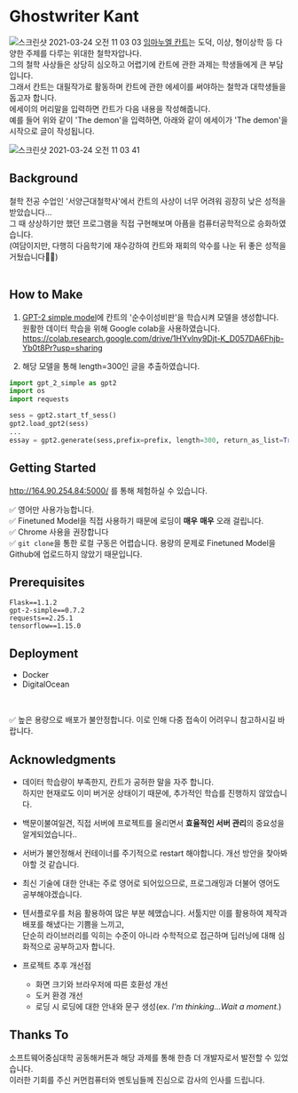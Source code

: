 # Ghostwriter Kant

![스크린샷 2021-03-24 오전 11 03 03](https://user-images.githubusercontent.com/46207836/112243495-00699c80-8c91-11eb-9da5-b46d10e61593.png)
[임마누엘 칸트](https://ko.wikipedia.org/wiki/임마누엘_칸트)는 도덕, 이상, 형이상학 등 다양한 주제를 다루는 위대한 철학자압나다.<br>
그의 철학 사상들은 상당히 심오하고 어렵기에 칸트에 관한 과제는 학생들에게 큰 부담입니다.<br>
그래서 칸트는 대필작가로 활동하며 칸트에 관한 에세이를 써야하는 철학과 대학생들을 돕고자 합니다. <br>
에세이의 머리말을 입력하면 칸트가 다음 내용을 작성해줍니다.<br>
예를 들어 위와 같이 'The demon'을 입력하면, 아래와 같이 에세이가 'The demon'을 시작으로 글이 작성됩니다.<br>

![스크린샷 2021-03-24 오전 11 03 41](https://user-images.githubusercontent.com/46207836/112243549-2000c500-8c91-11eb-88cc-2aed2b15a363.png)


## Background
철학 전공 수업인 '서양근대철학사'에서 칸트의 사상이 너무 어려워 굉장히 낮은 성적을 받았습니다...<br>
그 때 상상하기만 했던 프로그램을 직접 구현해보며 아픔을 컴퓨터공학적으로 승화하였습니다.<br>
(여담이지만, 다행히 다음학기에 재수강하여 칸트와 재회의 악수를 나눈 뒤 좋은 성적을 거뒀습니다🙍‍♀️)<br>
<br>

## How to Make
1. [GPT-2 simple model](https://github.com/minimaxir/gpt-2-simple)에 칸트의 '순수이성비판'을 학습시켜 모델을 생성합니다.<br>
원활한 데이터 학습을 위해 Google colab을 사용하였습니다.<br>
https://colab.research.google.com/drive/1HYvlny9Djt-K_D057DA6Fhjb-Yb0t8Pr?usp=sharing <br>

2. 해당 모델을 통해 length=300인 글을 추출하였습니다.

```python
import gpt_2_simple as gpt2
import os
import requests

sess = gpt2.start_tf_sess()
gpt2.load_gpt2(sess)
...
essay = gpt2.generate(sess,prefix=prefix, length=300, return_as_list=True)[0]
```
## Getting Started 

http://164.90.254.84:5000/ 를 통해 체험하실 수 있습니다.

✅ 영어만 사용가능합니다. <br>
✅ Finetuned Model을 직접 사용하기 때문에 로딩이 **매우** **매우** 오래 걸립니다. <br>
✅ Chrome 사용을 권장합니다<br>
✅ `git clone`을 통한 로컬 구동은 어렵습니다. 용량의 문제로 Finetuned Model을 Github에 업로드하지 않았기 때문입니다.<br>


## Prerequisites
```
Flask==1.1.2
gpt-2-simple==0.7.2
requests==2.25.1
tensorflow==1.15.0
```

## Deployment 

- Docker 
- DigitalOcean
<br>

✅ 높은 용량으로 배포가 불안정합니다. 이로 인해 다중 접속이 어려우니 참고하시길 바랍니다.


## Acknowledgments

* 데이터 학습량이 부족한지, 칸트가 공허한 말을 자주 합니다. <br>하지만 현재로도 이미 버거운 상태이기 때문에, 추가적인 학습를 진행하지 않았습니다.

* 백문이불여일견, 직접 서버에 프로젝트를 올리면서 **효율적인 서버 관리**의 중요성을 알게되었습니다.. 

* 서버가 불안정해서 컨테이너를 주기적으로 restart 해야합니다. 개선 방안을 찾아봐야할 것 같습니다.

* 최신 기술에 대한 안내는 주로 영어로 되어있으므로, 프로그래밍과 더불어 영어도 공부해야겠습니다.

* 텐서플로우를 처음 활용하여 많은 부분 헤맸습니다. 서툴지만 이를 활용하여 제작과 배포를 해냈다는 기쁨을 느끼고, <br>단순히 라이브러리를 익히는 수준이 아니라 수학적으로 접근하며 딥러닝에 대해 심화적으로 공부하고자 합니다.
* 프로젝트 추후 개선점
    - 화면 크기와 브라우저에 따른 호환성 개선
    - 도커 환경 개선
    - 로딩 시 로딩에 대한 안내와 문구 생성(ex. *I'm thinking...Wait a moment.*)


## Thanks To
소프트웨어중심대학 공동해커톤과 해당 과제를 통해 한층 더 개발자로서 발전할 수 있었습니다. <br>
이러한 기회를 주신 커먼컴퓨터와 멘토님들께 진심으로 감사의 인사를 드립니다.